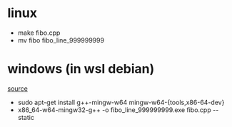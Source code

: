 # linux
- make fibo.cpp
- mv fibo fibo_line_999999999

# windows (in wsl debian)
[source](https://swarminglogic.com/article/2014_11_crosscompile)
- sudo apt-get install g++-mingw-w64 mingw-w64-{tools,x86-64-dev}
- x86_64-w64-mingw32-g++ -o fibo_line_999999999.exe fibo.cpp --static
